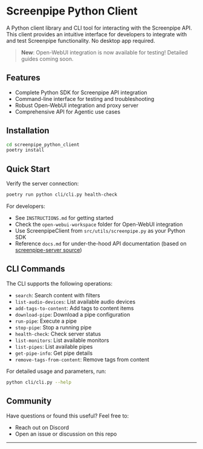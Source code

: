 # Screenpipe Python Client

A Python client library and CLI tool for interacting with the Screenpipe API. This client provides an intuitive interface for developers to integrate with and test Screenpipe functionality. No desktop app required.

> **New**: Open-WebUI integration is now available for testing! Detailed guides coming soon.

## Features

- Complete Python SDK for Screenpipe API integration
- Command-line interface for testing and troubleshooting
- Robust Open-WebUI integration and proxy server
- Comprehensive API for Agentic use cases

## Installation

```bash
cd screenpipe_python_client
poetry install
```

## Quick Start

Verify the server connection:
```bash
poetry run python cli/cli.py health-check
```

For developers:
- See `INSTRUCTIONS.md` for getting started
- Check the `open-webui-workspace` folder for Open-WebUI integration
- Use ScreenpipeClient from `src/utils/screenpipe.py` as your Python SDK
- Reference `docs.md` for under-the-hood API documentation (based on [screenpipe-server source](https://github.com/mediar-ai/screenpipe/blob/main/screenpipe-server/src/server.rs))

## CLI Commands

The CLI supports the following operations:

- `search`: Search content with filters
- `list-audio-devices`: List available audio devices
- `add-tags-to-content`: Add tags to content items
- `download-pipe`: Download a pipe configuration
- `run-pipe`: Execute a pipe
- `stop-pipe`: Stop a running pipe
- `health-check`: Check server status
- `list-monitors`: List available monitors
- `list-pipes`: List available pipes
- `get-pipe-info`: Get pipe details
- `remove-tags-from-content`: Remove tags from content

For detailed usage and parameters, run:
```bash
python cli/cli.py --help
```

## Community

Have questions or found this useful? Feel free to:
- Reach out on Discord
- Open an issue or discussion on this repo

---
